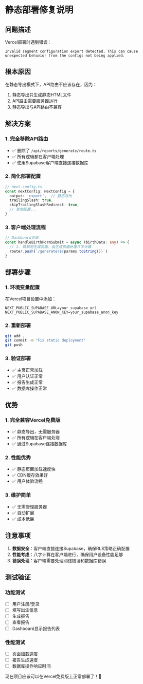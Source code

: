 # 静态部署修复说明

## 问题描述
Vercel部署时遇到错误：
```
Invalid segment configuration export detected. This can cause unexpected behavior from the configs not being applied.
```

## 根本原因
在静态导出模式下，API路由不应该存在，因为：
1. 静态导出只生成静态HTML文件
2. API路由需要服务器运行
3. 静态导出与API路由不兼容

## 解决方案

### 1. 完全移除API路由
- ✅ 删除了 `/api/reports/generate/route.ts`
- ✅ 所有逻辑都在客户端处理
- ✅ 使用Supabase客户端直接连接数据库

### 2. 简化部署配置
```typescript
// next.config.ts
const nextConfig: NextConfig = {
  output: 'export',  // 静态导出
  trailingSlash: true,
  skipTrailingSlashRedirect: true,
  // 其他配置...
}
```

### 3. 客户端处理流程
```typescript
// Dashboard页面
const handleBirthFormSubmit = async (birthData: any) => {
  // 1. 跳转到生成页面，由生成页面处理八字计算
  router.push(`/generate?${params.toString()}`)
}
```

## 部署步骤

### 1. 环境变量配置
在Vercel项目设置中添加：
```
NEXT_PUBLIC_SUPABASE_URL=your_supabase_url
NEXT_PUBLIC_SUPABASE_ANON_KEY=your_supabase_anon_key
```

### 2. 重新部署
```bash
git add .
git commit -m "Fix static deployment"
git push
```

### 3. 验证部署
- ✅ 主页正常加载
- ✅ 用户认证正常
- ✅ 报告生成正常
- ✅ 数据库操作正常

## 优势

### 1. 完全兼容Vercel免费版
- ✅ 静态导出，无需服务器
- ✅ 所有逻辑在客户端处理
- ✅ 通过Supabase连接数据库

### 2. 性能优秀
- ✅ 静态页面加载速度快
- ✅ CDN缓存效果好
- ✅ 用户体验流畅

### 3. 维护简单
- ✅ 无需管理服务器
- ✅ 自动扩展
- ✅ 成本低廉

## 注意事项

1. **数据安全**：客户端直接连接Supabase，确保RLS策略正确配置
2. **性能考虑**：八字计算在客户端进行，确保用户设备性能足够
3. **错误处理**：客户端需要处理网络错误和数据库错误

## 测试验证

### 功能测试
- [ ] 用户注册/登录
- [ ] 填写出生信息
- [ ] 生成报告
- [ ] 查看报告
- [ ] Dashboard显示报告列表

### 性能测试
- [ ] 页面加载速度
- [ ] 报告生成速度
- [ ] 数据库操作响应时间

现在项目应该可以在Vercel免费版上正常部署了！🎉
